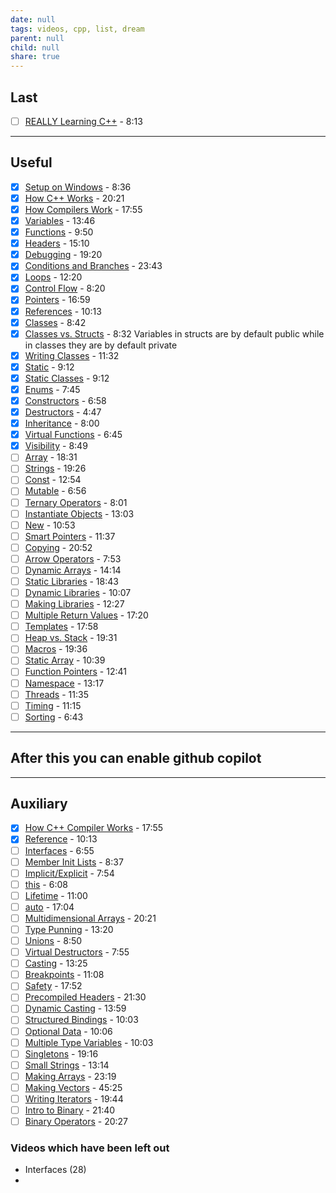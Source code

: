 ```yaml
---
date: null
tags: videos, cpp, list, dream
parent: null
child: null
share: true
---
```


## Last

- [ ] [REALLY Learning C++](https://www.youtube.com/watch?v=_zQqN5OYCCM&list=PLlrATfBNZ98dudnM48yfGUldqGD0S4FFb&index=95&pp=iAQB) - 8:13 
---
## Useful

- [x] [Setup on Windows](https://www.youtube.com/watch?v=1OsGXuNA5cc&list=PLlrATfBNZ98dudnM48yfGUldqGD0S4FFb&index=2&t=0s&pp=iAQB) - 8:36
- [x] [How C++ Works](https://www.youtube.com/watch?v=SfGuIVzE_Os&list=PLlrATfBNZ98dudnM48yfGUldqGD0S4FFb&index=5&pp=iAQB) - 20:21
- [x] [How Compilers Work](https://www.youtube.com/watch?v=3tIqpEmWMLI&pp=ygUXdGhlIGNoZXJubyBjKysgY29tcGlsZXI%3D) - 17:55
- [x] [Variables](https://www.youtube.com/watch?v=zB9RI8_wExo&list=PLlrATfBNZ98dudnM48yfGUldqGD0S4FFb&index=8&pp=iAQB) - 13:46
- [x] [Functions](https://www.youtube.com/watch?v=V9zuox47zr0&list=PLlrATfBNZ98dudnM48yfGUldqGD0S4FFb&index=9&pp=iAQB) - 9:50
- [x] [Headers](https://www.youtube.com/watch?v=9RJTQmK0YPI&list=PLlrATfBNZ98dudnM48yfGUldqGD0S4FFb&index=10&pp=iAQB) - 15:10 
- [x] [Debugging](https://www.youtube.com/watch?v=0ebzPwixrJA&list=PLlrATfBNZ98dudnM48yfGUldqGD0S4FFb&index=11&pp=iAQB) - 19:20 
- [x] [Conditions and Branches](https://www.youtube.com/watch?v=qEgCT87KOfc&list=PLlrATfBNZ98dudnM48yfGUldqGD0S4FFb&index=12&pp=iAQB) - 23:43 
- [x] [Loops](https://www.youtube.com/watch?v=_1AwR-un4Hk&list=PLlrATfBNZ98dudnM48yfGUldqGD0S4FFb&index=14&pp=iAQB) - 12:20 
- [x] [Control Flow](https://www.youtube.com/watch?v=a3IZ8WaIFAA&list=PLlrATfBNZ98dudnM48yfGUldqGD0S4FFb&index=15&pp=iAQB) - 8:20 
- [x] [Pointers](https://www.youtube.com/watch?v=DTxHyVn0ODg&list=PLlrATfBNZ98dudnM48yfGUldqGD0S4FFb&index=16&pp=iAQB) - 16:59
- [x] [References](https://www.youtube.com/watch?v=IzoFn3dfsPA&list=PLlrATfBNZ98dudnM48yfGUldqGD0S4FFb&index=17&pp=iAQB) - 10:13 
- [x] [Classes](https://www.youtube.com/watch?v=2BP8NhxjrO0&list=PLlrATfBNZ98dudnM48yfGUldqGD0S4FFb&index=18&pp=iAQB) - 8:42 
- [x] [Classes vs. Structs](https://www.youtube.com/watch?v=fLgTtaqqJp0&list=PLlrATfBNZ98dudnM48yfGUldqGD0S4FFb&index=19&pp=iAQB) - 8:32 Variables in structs are by default public while in classes they are by default private
- [x] [Writing Classes](https://www.youtube.com/watch?v=3dHBFBw13E0&list=PLlrATfBNZ98dudnM48yfGUldqGD0S4FFb&index=20&pp=iAQB) - 11:32 
- [x] [Static](https://www.youtube.com/watch?v=f3FVU-iwNuA&list=PLlrATfBNZ98dudnM48yfGUldqGD0S4FFb&index=21&pp=iAQB) - 9:12 
- [x] [Static Classes](https://www.youtube.com/watch?v=V-BFlMrBtqQ&list=PLlrATfBNZ98dudnM48yfGUldqGD0S4FFb&index=22&pp=iAQB) - 9:12  
- [x] [Enums](https://www.youtube.com/watch?v=x55jfOd5PEE&list=PLlrATfBNZ98dudnM48yfGUldqGD0S4FFb&index=23&pp=iAQB) - 7:45 
- [x] [Constructors](https://www.youtube.com/watch?v=FXhALMsHwEY&list=PLlrATfBNZ98dudnM48yfGUldqGD0S4FFb&index=24&pp=iAQB) - 6:58 
- [x] [Destructors](https://www.youtube.com/watch?v=D8cWquReFqw&list=PLlrATfBNZ98dudnM48yfGUldqGD0S4FFb&index=25&pp=iAQB) - 4:47
- [x] [Inheritance](https://www.youtube.com/watch?v=X8nYM8wdNRE&list=PLlrATfBNZ98dudnM48yfGUldqGD0S4FFb&index=26&pp=iAQB) - 8:00 
- [x] [Virtual Functions](https://www.youtube.com/watch?v=oIV2KchSyGQ&list=PLlrATfBNZ98dudnM48yfGUldqGD0S4FFb&index=27&pp=iAQB) - 6:45 
- [x] [Visibility](https://www.youtube.com/watch?v=6OVQ8nh3KP0&list=PLlrATfBNZ98dudnM48yfGUldqGD0S4FFb&index=29&pp=iAQB) - 8:49 
- [ ] [Array](https://www.youtube.com/watch?v=ENDaJi08jCU&list=PLlrATfBNZ98dudnM48yfGUldqGD0S4FFb&index=30&pp=iAQB) - 18:31 
- [ ] [Strings](https://www.youtube.com/watch?v=ijIxcB9qjaU&list=PLlrATfBNZ98dudnM48yfGUldqGD0S4FFb&index=31&pp=iAQB) - 19:26 
- [ ] [Const](https://www.youtube.com/watch?v=4fJBrditnJU&list=PLlrATfBNZ98dudnM48yfGUldqGD0S4FFb&index=33&pp=iAQB) - 12:54 
- [ ] [Mutable](https://www.youtube.com/watch?v=bP9z3H3cVMY&list=PLlrATfBNZ98dudnM48yfGUldqGD0S4FFb&index=34&pp=iAQB) - 6:56 
- [ ] [Ternary Operators](https://www.youtube.com/watch?v=ezqsL-st8qg&list=PLlrATfBNZ98dudnM48yfGUldqGD0S4FFb&index=36&pp=iAQB) - 8:01 
- [ ] [Instantiate Objects](https://www.youtube.com/watch?v=Ks97R1knQDY&list=PLlrATfBNZ98dudnM48yfGUldqGD0S4FFb&index=37&pp=iAQB) - 13:03 
- [ ] [New](https://www.youtube.com/watch?v=NUZdUSqsCs4&list=PLlrATfBNZ98dudnM48yfGUldqGD0S4FFb&index=38&pp=iAQB) - 10:53 
- [ ] [Smart Pointers](https://www.youtube.com/watch?v=UOB7-B2MfwA&list=PLlrATfBNZ98dudnM48yfGUldqGD0S4FFb&index=43&pp=iAQB) - 11:37 
- [ ] [Copying](https://www.youtube.com/watch?v=BvR1Pgzzr38&list=PLlrATfBNZ98dudnM48yfGUldqGD0S4FFb&index=44&pp=iAQB) - 20:52 
- [ ] [Arrow Operators](https://www.youtube.com/watch?v=4p3grlSpWYA&list=PLlrATfBNZ98dudnM48yfGUldqGD0S4FFb&index=45&pp=iAQB) - 7:53 
- [ ] [Dynamic Arrays](https://www.youtube.com/watch?v=PocJ5jXv8No&list=PLlrATfBNZ98dudnM48yfGUldqGD0S4FFb&index=46&pp=iAQB) - 14:14
- [ ] [Static Libraries](https://www.youtube.com/watch?v=or1dAmUO8k0&list=PLlrATfBNZ98dudnM48yfGUldqGD0S4FFb&index=49&pp=iAQB) - 18:43
- [ ] [Dynamic Libraries](https://www.youtube.com/watch?v=pLy69V2F_8M&list=PLlrATfBNZ98dudnM48yfGUldqGD0S4FFb&index=50&pp=iAQB) - 10:07 
- [ ] [Making Libraries](https://www.youtube.com/watch?v=Wt4dxDNmDA8&list=PLlrATfBNZ98dudnM48yfGUldqGD0S4FFb&index=51&pp=iAQB) - 12:27 
- [ ] [Multiple Return Values](https://www.youtube.com/watch?v=3cm0VckC8q0&list=PLlrATfBNZ98dudnM48yfGUldqGD0S4FFb&index=52&pp=iAQB) - 17:20 
- [ ] [Templates](https://www.youtube.com/watch?v=I-hZkUa9mIs&list=PLlrATfBNZ98dudnM48yfGUldqGD0S4FFb&index=53&pp=iAQB) - 17:58
- [ ] [Heap vs. Stack](https://www.youtube.com/watch?v=wJ1L2nSIV1s&list=PLlrATfBNZ98dudnM48yfGUldqGD0S4FFb&index=54&pp=iAQB) - 19:31
- [ ] [Macros](https://www.youtube.com/watch?v=j3mYki1SrKE&list=PLlrATfBNZ98dudnM48yfGUldqGD0S4FFb&index=55&pp=iAQB) - 19:36
- [ ] [Static Array](https://www.youtube.com/watch?v=Hw42GkHPyvk&list=PLlrATfBNZ98dudnM48yfGUldqGD0S4FFb&index=57&pp=iAQB) - 10:39
- [ ] [Function Pointers](https://www.youtube.com/watch?v=p4sDgQ-jao4&list=PLlrATfBNZ98dudnM48yfGUldqGD0S4FFb&index=58&pp=iAQB) - 12:41
- [ ] [Namespace](https://www.youtube.com/watch?v=ts1Eek5w7ZA&list=PLlrATfBNZ98dudnM48yfGUldqGD0S4FFb&index=61&pp=iAQB) - 13:17
- [ ] [Threads](https://www.youtube.com/watch?v=wXBcwHwIt_I&list=PLlrATfBNZ98dudnM48yfGUldqGD0S4FFb&index=62&pp=iAQB) - 11:35
- [ ] [Timing](https://www.youtube.com/watch?v=oEx5vGNFrLk&list=PLlrATfBNZ98dudnM48yfGUldqGD0S4FFb&index=63&pp=iAQB) - 11:15 
- [ ] [Sorting](https://www.youtube.com/watch?v=x0uUKWJzSO4&list=PLlrATfBNZ98dudnM48yfGUldqGD0S4FFb&index=65&pp=iAQB) - 6:43 
---
## After  this you can enable github copilot
---
## Auxiliary

- [x] [How C++ Compiler Works](https://www.youtube.com/watch?v=3tIqpEmWMLI&list=PLlrATfBNZ98dudnM48yfGUldqGD0S4FFb&index=6&pp=iAQB) - 17:55 
- [x] [Reference](https://www.youtube.com/watch?v=IzoFn3dfsPA&list=PLlrATfBNZ98dudnM48yfGUldqGD0S4FFb&index=17&pp=iAQB) - 10:13 
- [ ] [Interfaces](https://www.youtube.com/watch?v=UWAdd13EfM8&list=PLlrATfBNZ98dudnM48yfGUldqGD0S4FFb&index=28&pp=iAQB) - 6:55
- [ ] [Member Init Lists](https://www.youtube.com/watch?v=1nfuYMXjZsA&list=PLlrATfBNZ98dudnM48yfGUldqGD0S4FFb&index=35&pp=iAQB) - 8:37
- [ ] [Implicit/Explicit](https://www.youtube.com/watch?v=Rr1NX1lH3oE&list=PLlrATfBNZ98dudnM48yfGUldqGD0S4FFb&index=39&pp=iAQB) - 7:54 
- [ ] [this](https://www.youtube.com/watch?v=Z_hPJ_EhceI&list=PLlrATfBNZ98dudnM48yfGUldqGD0S4FFb&index=41&pp=iAQB) - 6:08 
- [ ] [Lifetime](https://www.youtube.com/watch?v=iNuTwvD6ciI&list=PLlrATfBNZ98dudnM48yfGUldqGD0S4FFb&index=42&pp=iAQB) - 11:00 
- [ ] [auto](https://www.youtube.com/watch?v=2vOPEuiGXVo&list=PLlrATfBNZ98dudnM48yfGUldqGD0S4FFb&index=56&pp=iAQB) - 17:04
- [ ] [Multidimensional Arrays](https://www.youtube.com/watch?v=gNgUMA_Ur0U&list=PLlrATfBNZ98dudnM48yfGUldqGD0S4FFb&index=64&pp=iAQB) - 20:21 
- [ ] [Type Punning](https://www.youtube.com/watch?v=8egZ_5GA9Bc&list=PLlrATfBNZ98dudnM48yfGUldqGD0S4FFb&index=66&pp=iAQB) - 13:20
- [ ] [Unions](https://www.youtube.com/watch?v=6uqU9Y578n4&list=PLlrATfBNZ98dudnM48yfGUldqGD0S4FFb&index=67&pp=iAQB) - 8:50
- [ ] [Virtual Destructors](https://www.youtube.com/watch?v=jELbKhGkEi0&list=PLlrATfBNZ98dudnM48yfGUldqGD0S4FFb&index=68&pp=iAQB) - 7:55 
- [ ] [Casting](https://www.youtube.com/watch?v=pWZS1MtxI-A&list=PLlrATfBNZ98dudnM48yfGUldqGD0S4FFb&index=69&pp=iAQB) - 13:25
- [ ] [Breakpoints](https://www.youtube.com/watch?v=9ncNA6Co2Nk&list=PLlrATfBNZ98dudnM48yfGUldqGD0S4FFb&index=70&pp=iAQB) - 11:08 
- [ ] [Safety](https://www.youtube.com/watch?v=9ncNA6Co2Nk&list=PLlrATfBNZ98dudnM48yfGUldqGD0S4FFb&index=70&pp=iAQB) - 17:52 
- [ ] [Precompiled Headers](https://www.youtube.com/watch?v=eSI4wctZUto&list=PLlrATfBNZ98dudnM48yfGUldqGD0S4FFb&index=72&pp=iAQB) - 21:30 
- [ ] [Dynamic Casting](https://www.youtube.com/watch?v=CiHfz6pTolQ&list=PLlrATfBNZ98dudnM48yfGUldqGD0S4FFb&index=73&pp=iAQB) - 13:59
- [ ] [Structured Bindings](https://www.youtube.com/watch?v=eUsTO5BO3WI&list=PLlrATfBNZ98dudnM48yfGUldqGD0S4FFb&index=75&pp=iAQB) - 10:03 
- [ ] [Optional Data](https://www.youtube.com/watch?v=UAAiwObNhQ0&list=PLlrATfBNZ98dudnM48yfGUldqGD0S4FFb&index=76&pp=iAQB) - 10:06 
- [ ] [Multiple Type Variables](https://www.youtube.com/watch?v=qCc_Vqg3hJk&list=PLlrATfBNZ98dudnM48yfGUldqGD0S4FFb&index=77&pp=iAQB) - 10:03 
- [ ] [Singletons](https://www.youtube.com/watch?v=PPup1yeU45I&list=PLlrATfBNZ98dudnM48yfGUldqGD0S4FFb&index=82&pp=iAQB) - 19:16 
- [ ] [Small Strings](https://www.youtube.com/watch?v=S7oVXMzTo4w&list=PLlrATfBNZ98dudnM48yfGUldqGD0S4FFb&index=83&pp=iAQB) - 13:14 
- [ ] [Making Arrays](https://www.youtube.com/watch?v=TzB5ZeKQIHM&list=PLlrATfBNZ98dudnM48yfGUldqGD0S4FFb&index=91&pp=iAQB) - 23:19
- [ ] [Making Vectors](https://www.youtube.com/watch?v=ryRf4Jh_YC0&list=PLlrATfBNZ98dudnM48yfGUldqGD0S4FFb&index=92&pp=iAQB) - 45:25
- [ ] [Writing Iterators](https://www.youtube.com/watch?v=F9eDv-YIOQ0&list=PLlrATfBNZ98dudnM48yfGUldqGD0S4FFb&index=94&pp=iAQB) - 19:44 
- [ ] [Intro to Binary](https://www.youtube.com/watch?v=KXwRt7og0gI&list=PLlrATfBNZ98dudnM48yfGUldqGD0S4FFb&index=96&pp=iAQB) - 21:40 
- [ ] [Binary Operators](https://www.youtube.com/watch?v=HoQhw6_1NAA&list=PLlrATfBNZ98dudnM48yfGUldqGD0S4FFb&index=97&pp=iAQB) - 20:27 

### Videos which have been left out

- Interfaces (28)
- 